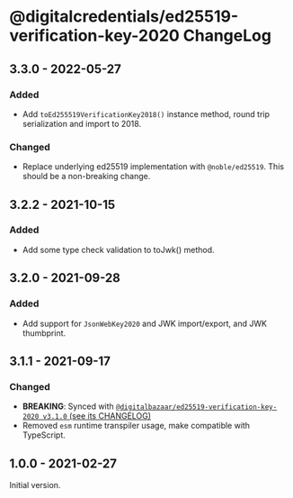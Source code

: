 # @digitalcredentials/ed25519-verification-key-2020 ChangeLog

## 3.3.0 - 2022-05-27
### Added
- Add `toEd255519VerificationKey2018()` instance method, round trip serialization
  and import to 2018.

### Changed
- Replace underlying ed25519 implementation with `@noble/ed25519`. This
  should be a non-breaking change.

## 3.2.2 - 2021-10-15
### Added
- Add some type check validation to toJwk() method.

## 3.2.0 - 2021-09-28
### Added
- Add support for `JsonWebKey2020` and JWK import/export, and JWK thumbprint.

## 3.1.1 - 2021-09-17

### Changed
- **BREAKING**: Synced with [`@digitalbazaar/ed25519-verification-key-2020 v3.1.0` 
  (see its CHANGELOG)](https://github.com/digitalbazaar/ed25519-verification-key-2020/blob/main/CHANGELOG.md#310---2021-06-24)
- Removed `esm` runtime transpiler usage, make compatible with TypeScript.

## 1.0.0 - 2021-02-27

Initial version.
